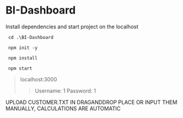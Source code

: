 # BI-Dashboard
Install dependencies and start project on the localhost
```
 cd .\BI-Dashboard
```
```
 npm init -y
```
```
 npm install
```
```
 npm start
```

>localhost:3000
>>Username: 1
>>Password: 1

UPLOAD CUSTOMER.TXT IN DRAGANDDROP PLACE OR INPUT THEM MANUALLY, CALCULATIONS ARE AUTOMATIC 
